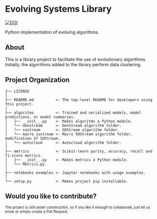 # Evolving Systems Library

[![DOI](https://zenodo.org/badge/276922055.svg)](https://zenodo.org/badge/latestdoi/276922055)

Python implementation of evolving algorithms.

## About

This is a library project to facilitate the use of evolutionary algorithms.
Initially, the algorithms added to the library perform data clustering.

## Project Organization

    ├── LICENSE
    │
    ├── README.md          <- The top-level README for developers using this project.
    │
    ├── algoritms          <- Trained and serialized models, model predictions, or model summaries.
    │   ├── __init__.py    <- Makes algoritms a Python module.
    │   └── denstream      <- DenStream algorithm folder.
    │   └── sostream       <- SOStream algorithm folder.
    │   └── macro_sostream <- Macro SOStream algorithm folder, modification of SOStream.
    │   └── autocloud      <- Autocloud algorithm folder.
    │
    ├── metrics            <- Scikit-learn purity, accuracy, recall and f1-score metrics.
    │   ├── __init__.py    <- Makes metrics a Python module.
    │   └── Metrics.py
    │
    ├── notebooks examples <- Jupyter notebooks with usage examples.
    │
    └── setup.py           <- Makes project pip installable.


## Would you like to contribute?
<p><small>The project is still under construction, so if you like it enough to collaborate, just let us know or simply create a Pull Request.</small></p>
